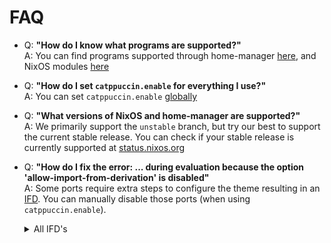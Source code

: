 # FAQ

- Q: **"How do I know what programs are supported?"**\
  A: You can find programs supported through home-manager [here](options/home-manager-options.md),
  and NixOS modules [here](options/nixos-options.md)

- Q: **"How do I set `catppuccin.enable` for everything I use?"**\
  A: You can set `catppuccin.enable` [globally](options/nixos-options.md#catppuccinenable)

- Q: **"What versions of NixOS and home-manager are supported?"**\
  A: We primarily support the `unstable` branch, but try our best to support the current stable release.
  You can check if your stable release is currently supported at [status.nixos.org](https://status.nixos.org/)

- Q: **"How do I fix the error: ... during evaluation because the option 'allow-import-from-derivation' is disabled"**\
  A: Some ports require extra steps to configure the theme resulting in an [IFD](https://wiki.nixos.org/wiki/Import_From_Derivation).
  You can manually disable those ports (when using `catppuccin.enable`).
  <details>
  <summary>All IFD's</summary>

  ```nix
  services = {
    dunst.catppuccin.enable = false;
    mako.catppuccin.enable = false;
  };
  programs = {
    cava.catppuccin.enable = false;
    gh-dash.catppuccin.enable = false;
    imv.catppuccin.enable = false;
    kitty.catppuccin.enable = false; # IFD is inside HM
    swaylock.catppuccin.enable = false;
  };
  ```
  </details>
